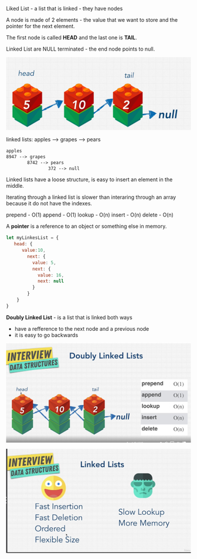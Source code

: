 Liked List - a list that is linked - they have nodes 

A node is made of 2 elements - the value that we want to store and the pointer for the next element.

The first node is called **HEAD** and the last one is **TAIL**.

Linked List are NULL terminated - the end node points to null.

![linked list ](../resources/linked-list.png)

linked lists:  apples --> grapes --> pears

```
apples
8947 --> grapes 
        8742 --> pears 
                372 --> null
```

Linked lists have a loose structure, is easy to insert an element in the middle.

Iterating through a linked list is slower than interaring through an array because it do not have the indexes.

prepend - O(1)
append - O(1)
lookup - O(n)
insert - O(n)
delete - O(n)

A **pointer** is a reference to an object or something else in memory.

```javascript
let myLinkesList = {
   head: {
      value:10,
        next: {
          value: 5,
          next: {
            value: 16,
            next: null
          }
        }
    }
} 
```

**Doubly Linked List** - is a list that is linked both ways
- have a refference to the next node and a previous node 
- it is easy to go backwards 

![doubly linked list](../resources/doubly-linked-lists.png)

![linked list pros and cons](../resources/linked-list-pros-and-cons.png)